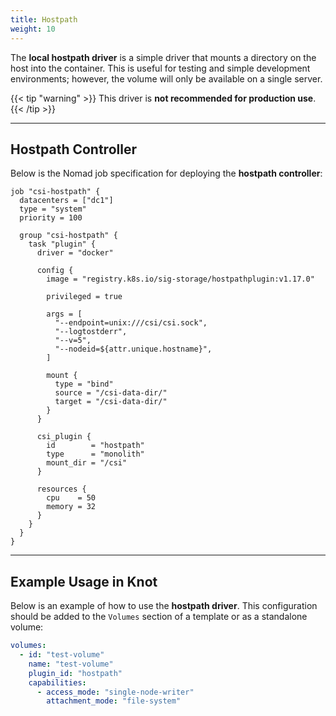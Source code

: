 ```yaml
---
title: Hostpath
weight: 10
---
```


The **local hostpath driver** is a simple driver that mounts a directory on the host into the container. This is useful for testing and simple development environments; however, the volume will only be available on a single server.

{{< tip "warning" >}}
This driver is **not recommended for production use**.
{{< /tip >}}

---

## Hostpath Controller

Below is the Nomad job specification for deploying the **hostpath controller**:

```hcl {filename="csi-hostpath.hcl"}
job "csi-hostpath" {
  datacenters = ["dc1"]
  type = "system"
  priority = 100

  group "csi-hostpath" {
    task "plugin" {
      driver = "docker"

      config {
        image = "registry.k8s.io/sig-storage/hostpathplugin:v1.17.0"

        privileged = true

        args = [
          "--endpoint=unix:///csi/csi.sock",
          "--logtostderr",
          "--v=5",
          "--nodeid=${attr.unique.hostname}",
        ]

        mount {
          type = "bind"
          source = "/csi-data-dir/"
          target = "/csi-data-dir/"
        }
      }

      csi_plugin {
        id        = "hostpath"
        type      = "monolith"
        mount_dir = "/csi"
      }

      resources {
        cpu    = 50
        memory = 32
      }
    }
  }
}
```

---

## Example Usage in Knot

Below is an example of how to use the **hostpath driver**. This configuration should be added to the `Volumes` section of a template or as a standalone volume:

```yaml
volumes:
  - id: "test-volume"
    name: "test-volume"
    plugin_id: "hostpath"
    capabilities:
      - access_mode: "single-node-writer"
        attachment_mode: "file-system"
```
